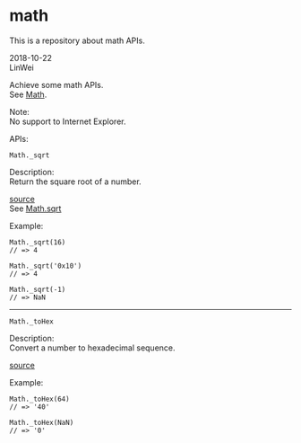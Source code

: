 # math
This is a repository about math APIs.
        
2018-10-22   
LinWei     
           
Achieve some math APIs.    
See [Math](https://developer.mozilla.org/en-US/docs/Web/JavaScript/Reference/Global_Objects/Math).   
             
Note:     
No support to Internet Explorer.     
      
APIs:    
```
Math._sqrt
```     
Description:    
Return the square root of a number.     

[source](https://github.com/asilinwei/math/blob/master/src/sqrt.js)   
See [Math.sqrt](https://developer.mozilla.org/en-US/docs/Web/JavaScript/Reference/Global_Objects/Math/sqrt)     
     
Example:   
```
Math._sqrt(16)
// => 4

Math._sqrt('0x10')
// => 4

Math._sqrt(-1)
// => NaN
```      
------------------------------------------
```
Math._toHex
```        
Description:     
Convert a number to hexadecimal sequence.      
          
[source](https://github.com/asilinwei/math/blob/master/src/toHex.js)        
        
Example:
```
Math._toHex(64)
// => '40'

Math._toHex(NaN)
// => '0'
```                          